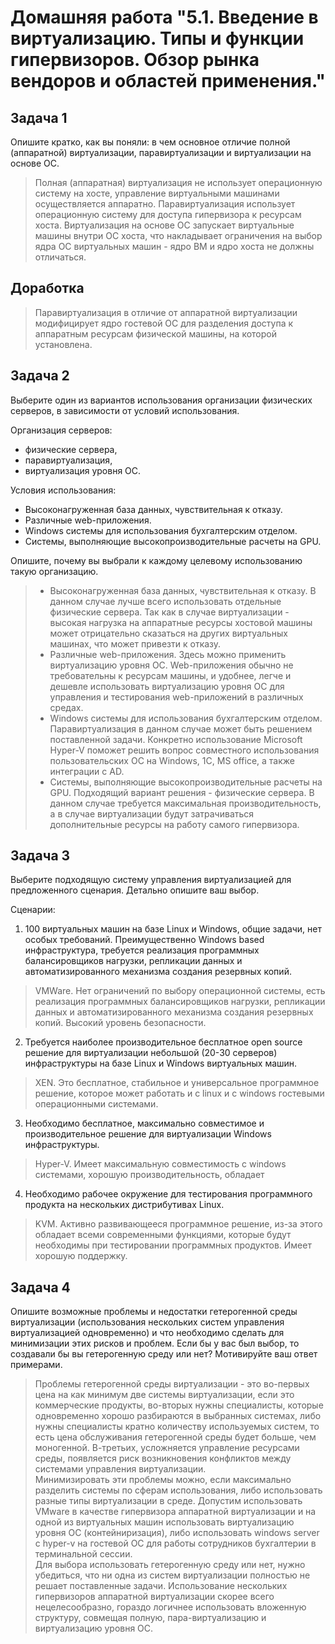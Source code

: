 
# Домашняя работа "5.1. Введение в виртуализацию. Типы и функции гипервизоров. Обзор рынка вендоров и областей применения."


## Задача 1

Опишите кратко, как вы поняли: в чем основное отличие полной (аппаратной) виртуализации, паравиртуализации и виртуализации на основе ОС.  

>  Полная (аппаратная) виртуализация не использует операционную систему на хосте, управление виртуальными машинами осуществляется аппаратно. Паравиртуализация
  использует операционную систему для доступа гипервизора к ресурсам хоста. Виртуализация на основе ОС запускает виртуальные машины внутри ОС хоста, что накладывает ограничения
  на выбор ядра ОС виртуальных машин - ядро ВМ и ядро хоста не должны отличаться.
## Доработка
>  Паравиртуализация в отличие от аппаратной виртуализации модифицирует ядро гостевой ОС для разделения доступа к аппаратным ресурсам физической машины, на которой установлена.

## Задача 2

Выберите один из вариантов использования организации физических серверов, в зависимости от условий использования.

Организация серверов:
- физические сервера,
- паравиртуализация,
- виртуализация уровня ОС.

Условия использования:
- Высоконагруженная база данных, чувствительная к отказу.
- Различные web-приложения.
- Windows системы для использования бухгалтерским отделом.
- Системы, выполняющие высокопроизводительные расчеты на GPU.

Опишите, почему вы выбрали к каждому целевому использованию такую организацию.  
> - Высоконагруженная база данных, чувствительная к отказу.
В данном случае лучше всего использовать отдельные физические сервера. Так как в случае виртуализации - высокая нагрузка на аппаратные ресурсы хостовой машины может отрицательно сказаться на других виртуальных машинах, что может привезти к отказу.
> - Различные web-приложения.
Здесь можно применить виртуализацию уровня ОС. Web-приложения обычно не требовательны к ресурсам машины, и удобнее, легче и дешевле использовать виртуализацию уровня ОС для управления и тестирования web-приложений в различных средах.
> - Windows системы для использования бухгалтерским отделом.
Паравиртуализация в данном случае может быть решением поставленной задачи. Конкретно использование Microsoft Hyper-V поможет решить вопрос совместного использования пользовательских ОС на Windows, 1С, MS office, а также интеграции с AD.
> - Системы, выполняющие высокопроизводительные расчеты на GPU.
Подходящий вариант решения - физические сервера. В данном случае требуется максимальная производительность, а в случае виртуализации будут затрачиваться дополнительные ресурсы на работу самого гипервизора.

## Задача 3

Выберите подходящую систему управления виртуализацией для предложенного сценария. Детально опишите ваш выбор.

Сценарии:

1. 100 виртуальных машин на базе Linux и Windows, общие задачи, нет особых требований. Преимущественно Windows based инфраструктура, требуется реализация программных балансировщиков нагрузки, репликации данных и автоматизированного механизма создания резервных копий.  
> VMWare. Нет ограничений по выбору операционной системы, есть реализация программных балансировщиков нагрузки, репликации данных и автоматизированного механизма создания резервных копий. Высокий уровень безопасности. 
2. Требуется наиболее производительное бесплатное open source решение для виртуализации небольшой (20-30 серверов) инфраструктуры на базе Linux и Windows виртуальных машин.  
> XEN. Это бесплатное, стабильное и универсальное программное решение, которое может работать и с linux и с windows гостевыми операционными системами.  
3. Необходимо бесплатное, максимально совместимое и производительное решение для виртуализации Windows инфраструктуры.  
> Hyper-V. Имеет максимальную совместимость с windows системами, хорошую производительность, обладает 
4. Необходимо рабочее окружение для тестирования программного продукта на нескольких дистрибутивах Linux.  
> KVM. Активно развивающееся программное решение, из-за этого обладает всеми современными функциями, которые будут необходимы при тестировании программных продуктов. Имеет хорошую поддержку.

## Задача 4

Опишите возможные проблемы и недостатки гетерогенной среды виртуализации (использования нескольких систем управления виртуализацией одновременно) и что необходимо сделать для минимизации этих рисков и проблем. Если бы у вас был выбор, то создавали бы вы гетерогенную среду или нет? Мотивируйте ваш ответ примерами.  

> Проблемы гетерогенной среды виртуализации - это во-первых цена на как минимум две системы виртуализации, если это коммерческие продукты, во-вторых нужны специалисты, которые одновременно хорошо разбираются в выбранных системах, либо нужны специалисты кратно количеству используемых систем, то есть цена обслуживания гетерогенной среды будет больше, чем моногенной. В-третьих, усложняется управление ресурсами среды, появляется риск возникновения конфликтов между системами управления виртуализации.  
Минимизировать эти проблемы можно, если максимально разделить системы по сферам использования, либо использовать разные типы виртуализации в среде. Допустим использовать VMware в качестве гипервизора аппаратной виртуализации и на одной из виртуальных машин использовать виртуализацию уровня ОС (контейниризация), либо использовать windows server с hyper-v на гостевой ОС для работы сотрудников бухгалтерии в терминальной сессии.  
Для выбора использовать гетерогенную среду или нет, нужно убедиться, что ни одна из систем виртуализации полностью не решает поставленные задачи. Использование нескольких гипервизоров аппаратной виртуализации скорее всего нецелесообразно, гораздо логичнее использовать вложенную структуру, совмещая полную, пара-виртуализацию и виртуализацию уровня ОС.
